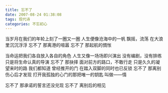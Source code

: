 ```yaml
---
title: 忘不了
date: 2007-08-24 01:38:08
tags: 现代诗
categories: 不忘初心
---
```

当岁月在我们的年轮上刻了一圈又一圈
人生便像沧海中的一帆
飘摇，流荡
在大浪里沉沉浮浮
忘不了
那离港的喧嚣
忘不了
那起航的惆怅
<!-- more -->
当命运把我们各自放入各自的角色
人生又像一场场即兴演出
没有编剧，没有排练
只是将生命认真的导演
忘不了
那抉择
面对前方的路口，不敢行走
只是久久的凝望来时的路
我们都知道
曾经推开的门
在踏入双脚的同时也已反锁
忘不了
那离别
伤心后才发现
打开我孤独的心门的那把唯一的钥匙
叫做——情

忘不了
那承诺的誓言还没兑现
忘不了
离别后的相见
